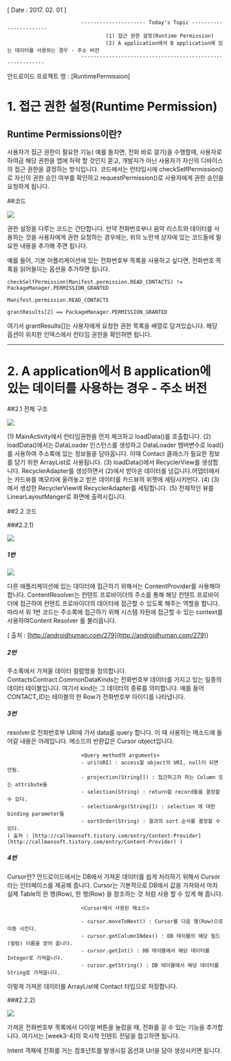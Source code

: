 [ Date : 2017. 02. 01 ]

			 				--------------------- Today's Topic -----------------------
									(1) 접근 권한 설정(Runtime Permission)
									(2) A application에서 B application에 있는 데이터를 사용하는 경우 - 주소 버전
							----------------------------------------------------------

안드로이드 프로젝트 명 : [RuntimePermission] 

# 1. 접근 권한 설정(Runtime Permission)

## Runtime Permissions이란? 

사용자가 접근 권한이 필요한 기능( 예를 들자면, 전화 바로 걸기)을 수행할때, 사용자로 하여금 해당 권한을 앱에 허락 할 것인지 묻고, 개발자가 아닌 사용자가 자신의 디바이스의 접근 권한을 결정하는 방식입니다. 코드에서는 런타임시에 checkSelfPermission()로 자신의 권한 승인 여부를 확인하고 requestPermission()로 사용자에게 권한 승인을 요청하게 됩니다.



##코드 

![](http://i.imgur.com/sM3uhrN.png)

권한 설정을 다루는 코드는 간단합니다. 만약 전화번호부나 음악 리스트와 데이터를 사용하는 것을 사용자에게 권한 요청하는 경우에는, 위의 노란색 상자에 있는 코드들에 필요한 내용을 추가해 주면 됩니다.

예를 들어, 기본 어플리케이션에 있는 전화번호부 목록을 사용하고 싶다면, 전화번호 목록을 읽어들이는 옵션을 추가하면 됩니다.

	checkSelfPermission(Manifest.permission.READ_CONTACTS) != PackageManager.PERMISSION_GRANTED 

	Manifest.permission.READ_CONTACTS

	grantResults[2] == PackageManager.PERMISSION_GRANTED

여기서 grantResults[]는 사용자에게 요청한 권한 목록을 배열로 담겨있습니다. 해당 옵션이 위치한 인덱스에서 런타임 권한을 확인하면 됩니다.


----------------------------------------------------------

# 2. A application에서 B application에 있는 데이터를 사용하는 경우 - 주소 버전

##2.1 전체 구조

![](http://i.imgur.com/NhoR9a3.png)

(1) MainActivity에서 런타임권한을 먼저 체크하고 loadData()를 호출합니다.
(2) loadData()에서는 DataLoader 인스턴스를 생성하고 DataLoader 멤버변수로 load()를 사용하여 주소록에 있는 정보들을 담아옵니다. 이때 Contact 클래스가 필요한 정보를 담기 위한 ArrayList로 사용됩니다.
(3) loadData()에서 RecyclerView를 생성합니다. RecyclerAdapter를 생성하면서 (2)에서 받아온 데이터를 넘깁니다.어뎁터에서는 카드뷰를 메모리에 올려놓고 받은 데이터를 카드뷰의 위젯에 세팅시키빈다.
(4) (3)에서 생성한 RecyclerView에 RecyclerAdapter를 세팅합니다.
(5) 전체적인 뷰를 LinearLayoutManger로 화면에 출력시킵니다.

##2.2 코드

###2.2.1)

![](http://i.imgur.com/gjORHt4.png)


##### 1번

![](http://cfile5.uf.tistory.com/image/1178C5014AFDAE6A083D75)


다른 애플리케이션에 있는 데이터에 접근하기 위해서는 ContentProvider를 사용해야 합니다. ContentResolver는 컨텐트 프로바이더의 주소를 통해 해당 컨텐트 프로바이더에 접근하여 컨텐트 프로바이더의 데이터에 접근할 수 있도록 해주는 역할을 합니다. 따라서 위 1번 코드는 주소록에 접근하기 위해 시스템 자원에 접근할 수 있는 context를 사용하여Content Resolver 를 불러옵니다.

( 출처 : [http://androidhuman.com/279](http://androidhuman.com/279))



##### 2번

주소록에서 가져올 데이터 컬럼명을 정의합니다. ContactsContract.CommonDataKinds는 전화번호부 데이터를 가지고 있는 일종의 데이터 테이블입니다. 여기서 kind는 그 데이터의 종류를 의미합니다. 예를 들어 CONTACT_ID는 테이블의 한 Row가 전화번호부 아이디를 나타냅니다.


##### 3번

resolver로 전화번호부 URI에 가서 data를 query 합니다. 이 때 사용하는 메소드에 들어갈 내용은 아래입니다. 메소드의 반환값은 Cursor object입니다.

							<Query method의 arguments>
							- uri(URI) : access할 object의 URI, null이 되면 안됨.
							- projection(String[]) : 접근하고자 하는 Column 또는 attribute들
							- selection(String) : return할 record들을 결정할 수 있다.
							- selectionArgs(String[]) : selection 에 대한 binding parameter들
							- sortOrder(String) : 결과의 sort 순서를 결정할 수 있다.
	( 출처 : [http://callmansoft.tistory.com/entry/Content-Provider](http://callmansoft.tistory.com/entry/Content-Provider) )

##### 4번
 Cursor란? 안드로이드에서는 DB에서 가져온 데이터를 쉽게 처리하기 위해서 Cursor 라는 인터페이스를 제공해 줍니다. Cursor는 기본적으로 DB에서 값을 가져와서 마치 실제 Table의 한 행(Row), 한 행(Row) 을 참조하는 것 처럼 사용 할 수 있게 해 줍니다. 

							<Cursor에서 사용된 메소드>
							
							- cursor.moveToNext() : Cursor를 다음 행(Row)으로 이동 시킨다.
							- cursor.getColumnINdex() : DB 테이블의 해당 필드(컬럼) 이름을 얻어 옵니다.
							- cursor.getInt() : DB 테이블에서 해당 데이터를 Integer로 가져옵니다.
							- cursor.getString() : DB 테이블에서 해당 데이터를 String로 가져옵니다.

이렇게 가져온 데이터를 ArrayList에 Contact 타입으로 저장합니다.


###2.2.2)

![](http://i.imgur.com/v7eppNb.png)

가져온 전화번호부 목록에서 다이얼 버튼을 눌렀을 때, 전화를 걸 수 있는 기능을 추가합니다. 여기서는 [week3-4]의 묵시적 인텐트 전달을 참고하면 됩니다. 

Intent 객체에 전화를 거는 컴포넌트를 발생시킬 옵션과 Url을 담아 생성시키면 됩니다.


